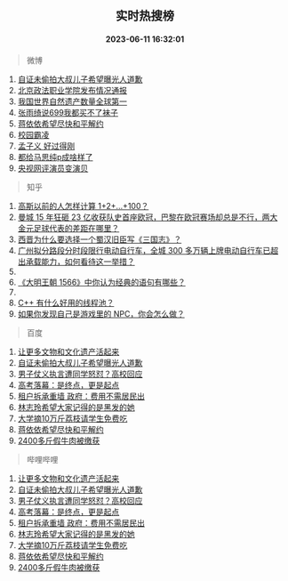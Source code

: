 <div align="center"><h2>实时热搜榜</h2><h4>2023-06-11 16:32:01</h4></div>

> 微博  

1. [自证未偷拍大叔儿子希望曝光人道歉](https://s.weibo.com/weibo?q=%23%E8%87%AA%E8%AF%81%E6%9C%AA%E5%81%B7%E6%8B%8D%E5%A4%A7%E5%8F%94%E5%84%BF%E5%AD%90%E5%B8%8C%E6%9C%9B%E6%9B%9D%E5%85%89%E4%BA%BA%E9%81%93%E6%AD%89%23&t=31&band_rank=1&Refer=top)<br />
2. [北京政法职业学院发布情况通报](https://s.weibo.com/weibo?q=%23%E5%8C%97%E4%BA%AC%E6%94%BF%E6%B3%95%E8%81%8C%E4%B8%9A%E5%AD%A6%E9%99%A2%E5%8F%91%E5%B8%83%E6%83%85%E5%86%B5%E9%80%9A%E6%8A%A5%23&t=31&band_rank=2&Refer=top)<br />
3. [我国世界自然遗产数量全球第一](https://s.weibo.com/weibo?q=%23%E6%88%91%E5%9B%BD%E4%B8%96%E7%95%8C%E8%87%AA%E7%84%B6%E9%81%97%E4%BA%A7%E6%95%B0%E9%87%8F%E5%85%A8%E7%90%83%E7%AC%AC%E4%B8%80%23&t=31&band_rank=3&Refer=top)<br />
4. [张雨绮说699我都买不了袜子](https://s.weibo.com/weibo?q=%23%E5%BC%A0%E9%9B%A8%E7%BB%AE%E8%AF%B4699%E6%88%91%E9%83%BD%E4%B9%B0%E4%B8%8D%E4%BA%86%E8%A2%9C%E5%AD%90%23&t=31&band_rank=4&Refer=top)<br />
5. [蒋依依希望尽快和平解约](https://s.weibo.com/weibo?q=%23%E8%92%8B%E4%BE%9D%E4%BE%9D%E5%B8%8C%E6%9C%9B%E5%B0%BD%E5%BF%AB%E5%92%8C%E5%B9%B3%E8%A7%A3%E7%BA%A6%23&t=31&band_rank=5&Refer=top)<br />
6. [校园霸凌](https://s.weibo.com/weibo?q=%E6%A0%A1%E5%9B%AD%E9%9C%B8%E5%87%8C&t=31&band_rank=6&Refer=top)<br />
7. [孟子义 好过得刚](https://s.weibo.com/weibo?q=%E5%AD%9F%E5%AD%90%E4%B9%89%20%E5%A5%BD%E8%BF%87%E5%BE%97%E5%88%9A&t=31&band_rank=7&Refer=top)<br />
8. [都给马思纯p成啥样了](https://s.weibo.com/weibo?q=%23%E9%83%BD%E7%BB%99%E9%A9%AC%E6%80%9D%E7%BA%AFp%E6%88%90%E5%95%A5%E6%A0%B7%E4%BA%86%23&t=31&band_rank=8&Refer=top)<br />
9. [央视网评演员变演贝](https://s.weibo.com/weibo?q=%23%E5%A4%AE%E8%A7%86%E7%BD%91%E8%AF%84%E6%BC%94%E5%91%98%E5%8F%98%E6%BC%94%E8%B4%9D%23&t=31&band_rank=9&Refer=top)<br />

> 知乎  

1. [高斯以前的人怎样计算 1+2+…+100？](https://www.zhihu.com/question/605862776)<br />
2. [曼城 15 年狂砸 23 亿收获队史首座欧冠，巴黎在欧冠赛场却总是不行，两大金元足球代表的差距在哪里？](https://www.zhihu.com/question/605998302)<br />
3. [西晋为什么要选择一个蜀汉旧臣写《三国志》？](https://www.zhihu.com/question/602505267)<br />
4. [广州拟分路段分时段限行电动自行车，全城 300 多万辆上牌电动自行车已超出承载能力，如何看待这一举措？](https://www.zhihu.com/question/605885428)<br />
5. []()<br />
6. [《大明王朝 1566》中你认为经典的语句有哪些？](https://www.zhihu.com/question/605018051)<br />
7. []()<br />
8. [C++ 有什么好用的线程池？](https://www.zhihu.com/question/397916107)<br />
9. [如果你发现自己是游戏里的 NPC，你会怎么做？](https://www.zhihu.com/question/378798248)<br />

> 百度  

1. [让更多文物和文化遗产活起来](https://www.baidu.com/s?wd=%E8%AE%A9%E6%9B%B4%E5%A4%9A%E6%96%87%E7%89%A9%E5%92%8C%E6%96%87%E5%8C%96%E9%81%97%E4%BA%A7%E6%B4%BB%E8%B5%B7%E6%9D%A5&sa=fyb_news&rsv_dl=fyb_news)<br />
2. [自证未偷拍大叔儿子希望曝光人道歉](https://www.baidu.com/s?wd=%E8%87%AA%E8%AF%81%E6%9C%AA%E5%81%B7%E6%8B%8D%E5%A4%A7%E5%8F%94%E5%84%BF%E5%AD%90%E5%B8%8C%E6%9C%9B%E6%9B%9D%E5%85%89%E4%BA%BA%E9%81%93%E6%AD%89&sa=fyb_news&rsv_dl=fyb_news)<br />
3. [男子仗义执言遭同学怒怼？高校回应](https://www.baidu.com/s?wd=%E7%94%B7%E5%AD%90%E4%BB%97%E4%B9%89%E6%89%A7%E8%A8%80%E9%81%AD%E5%90%8C%E5%AD%A6%E6%80%92%E6%80%BC%EF%BC%9F%E9%AB%98%E6%A0%A1%E5%9B%9E%E5%BA%94&sa=fyb_news&rsv_dl=fyb_news)<br />
4. [高考落幕：是终点，更是起点](https://www.baidu.com/s?wd=%E9%AB%98%E8%80%83%E8%90%BD%E5%B9%95%EF%BC%9A%E6%98%AF%E7%BB%88%E7%82%B9%EF%BC%8C%E6%9B%B4%E6%98%AF%E8%B5%B7%E7%82%B9&sa=fyb_news&rsv_dl=fyb_news)<br />
5. [租户拆承重墙 政府：费用不需居民出](https://www.baidu.com/s?wd=%E7%A7%9F%E6%88%B7%E6%8B%86%E6%89%BF%E9%87%8D%E5%A2%99+%E6%94%BF%E5%BA%9C%EF%BC%9A%E8%B4%B9%E7%94%A8%E4%B8%8D%E9%9C%80%E5%B1%85%E6%B0%91%E5%87%BA&sa=fyb_news&rsv_dl=fyb_news)<br />
6. [林志玲希望大家记得的是黑发的她](https://www.baidu.com/s?wd=%E6%9E%97%E5%BF%97%E7%8E%B2%E5%B8%8C%E6%9C%9B%E5%A4%A7%E5%AE%B6%E8%AE%B0%E5%BE%97%E7%9A%84%E6%98%AF%E9%BB%91%E5%8F%91%E7%9A%84%E5%A5%B9&sa=fyb_news&rsv_dl=fyb_news)<br />
7. [大学摘10万斤荔枝请学生免费吃](https://www.baidu.com/s?wd=%E5%A4%A7%E5%AD%A6%E6%91%9810%E4%B8%87%E6%96%A4%E8%8D%94%E6%9E%9D%E8%AF%B7%E5%AD%A6%E7%94%9F%E5%85%8D%E8%B4%B9%E5%90%83&sa=fyb_news&rsv_dl=fyb_news)<br />
8. [蒋依依希望尽快和平解约](https://www.baidu.com/s?wd=%E8%92%8B%E4%BE%9D%E4%BE%9D%E5%B8%8C%E6%9C%9B%E5%B0%BD%E5%BF%AB%E5%92%8C%E5%B9%B3%E8%A7%A3%E7%BA%A6&sa=fyb_news&rsv_dl=fyb_news)<br />
9. [2400多斤假牛肉被缴获](https://www.baidu.com/s?wd=2400%E5%A4%9A%E6%96%A4%E5%81%87%E7%89%9B%E8%82%89%E8%A2%AB%E7%BC%B4%E8%8E%B7&sa=fyb_news&rsv_dl=fyb_news)<br />

> 哔哩哔哩  

1. [让更多文物和文化遗产活起来](https://www.baidu.com/s?wd=%E8%AE%A9%E6%9B%B4%E5%A4%9A%E6%96%87%E7%89%A9%E5%92%8C%E6%96%87%E5%8C%96%E9%81%97%E4%BA%A7%E6%B4%BB%E8%B5%B7%E6%9D%A5&sa=fyb_news&rsv_dl=fyb_news)<br />
2. [自证未偷拍大叔儿子希望曝光人道歉](https://www.baidu.com/s?wd=%E8%87%AA%E8%AF%81%E6%9C%AA%E5%81%B7%E6%8B%8D%E5%A4%A7%E5%8F%94%E5%84%BF%E5%AD%90%E5%B8%8C%E6%9C%9B%E6%9B%9D%E5%85%89%E4%BA%BA%E9%81%93%E6%AD%89&sa=fyb_news&rsv_dl=fyb_news)<br />
3. [男子仗义执言遭同学怒怼？高校回应](https://www.baidu.com/s?wd=%E7%94%B7%E5%AD%90%E4%BB%97%E4%B9%89%E6%89%A7%E8%A8%80%E9%81%AD%E5%90%8C%E5%AD%A6%E6%80%92%E6%80%BC%EF%BC%9F%E9%AB%98%E6%A0%A1%E5%9B%9E%E5%BA%94&sa=fyb_news&rsv_dl=fyb_news)<br />
4. [高考落幕：是终点，更是起点](https://www.baidu.com/s?wd=%E9%AB%98%E8%80%83%E8%90%BD%E5%B9%95%EF%BC%9A%E6%98%AF%E7%BB%88%E7%82%B9%EF%BC%8C%E6%9B%B4%E6%98%AF%E8%B5%B7%E7%82%B9&sa=fyb_news&rsv_dl=fyb_news)<br />
5. [租户拆承重墙 政府：费用不需居民出](https://www.baidu.com/s?wd=%E7%A7%9F%E6%88%B7%E6%8B%86%E6%89%BF%E9%87%8D%E5%A2%99+%E6%94%BF%E5%BA%9C%EF%BC%9A%E8%B4%B9%E7%94%A8%E4%B8%8D%E9%9C%80%E5%B1%85%E6%B0%91%E5%87%BA&sa=fyb_news&rsv_dl=fyb_news)<br />
6. [林志玲希望大家记得的是黑发的她](https://www.baidu.com/s?wd=%E6%9E%97%E5%BF%97%E7%8E%B2%E5%B8%8C%E6%9C%9B%E5%A4%A7%E5%AE%B6%E8%AE%B0%E5%BE%97%E7%9A%84%E6%98%AF%E9%BB%91%E5%8F%91%E7%9A%84%E5%A5%B9&sa=fyb_news&rsv_dl=fyb_news)<br />
7. [大学摘10万斤荔枝请学生免费吃](https://www.baidu.com/s?wd=%E5%A4%A7%E5%AD%A6%E6%91%9810%E4%B8%87%E6%96%A4%E8%8D%94%E6%9E%9D%E8%AF%B7%E5%AD%A6%E7%94%9F%E5%85%8D%E8%B4%B9%E5%90%83&sa=fyb_news&rsv_dl=fyb_news)<br />
8. [蒋依依希望尽快和平解约](https://www.baidu.com/s?wd=%E8%92%8B%E4%BE%9D%E4%BE%9D%E5%B8%8C%E6%9C%9B%E5%B0%BD%E5%BF%AB%E5%92%8C%E5%B9%B3%E8%A7%A3%E7%BA%A6&sa=fyb_news&rsv_dl=fyb_news)<br />
9. [2400多斤假牛肉被缴获](https://www.baidu.com/s?wd=2400%E5%A4%9A%E6%96%A4%E5%81%87%E7%89%9B%E8%82%89%E8%A2%AB%E7%BC%B4%E8%8E%B7&sa=fyb_news&rsv_dl=fyb_news)<br />
